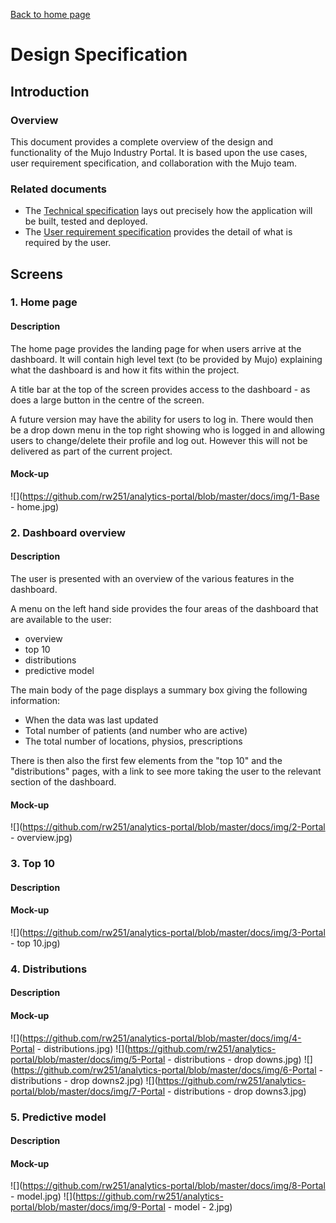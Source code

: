 [Back to home page](../)

# Design Specification

## Introduction

### Overview

This document provides a complete overview of the design and functionality of the Mujo Industry Portal. It is based upon the use cases, user requirement specification, and collaboration with the Mujo team.

### Related documents

* The [Technical specification](tech.md) lays out precisely how the application will be built, tested and deployed.
* The [User requirement specification]() provides the detail of what is required by the user.

## Screens

### 1. Home page

#### Description

The home page provides the landing page for when users arrive at the dashboard. It will contain high level text (to be provided by Mujo) explaining what the dashboard is and how it fits within the project.

A title bar at the top of the screen provides access to the dashboard - as does a large button in the centre of the screen.

A future version may have the ability for users to log in. There would then be a drop down menu in the top right showing who is logged in and allowing users to change/delete their profile and log out. However this will not be delivered as part of the current project.

#### Mock-up

![](https://github.com/rw251/analytics-portal/blob/master/docs/img/1-Base - home.jpg)

### 2. Dashboard overview

#### Description

The user is presented with an overview of the various features in the dashboard.

A menu on the left hand side provides the four areas of the dashboard that are available to the user:

* overview
* top 10
* distributions
* predictive model

The main body of the page displays a summary box giving the following information:

* When the data was last updated
* Total number of patients (and number who are active)
* The total number of locations, physios, prescriptions

There is then also the first few elements from the "top 10" and the "distributions" pages, with a link to see more taking the user to the relevant section of the dashboard.

#### Mock-up

![](https://github.com/rw251/analytics-portal/blob/master/docs/img/2-Portal - overview.jpg)

### 3. Top 10

#### Description

#### Mock-up

![](https://github.com/rw251/analytics-portal/blob/master/docs/img/3-Portal - top 10.jpg)

### 4. Distributions

#### Description

#### Mock-up

![](https://github.com/rw251/analytics-portal/blob/master/docs/img/4-Portal - distributions.jpg)
![](https://github.com/rw251/analytics-portal/blob/master/docs/img/5-Portal - distributions - drop downs.jpg)
![](https://github.com/rw251/analytics-portal/blob/master/docs/img/6-Portal - distributions - drop downs2.jpg)
![](https://github.com/rw251/analytics-portal/blob/master/docs/img/7-Portal - distributions - drop downs3.jpg)

### 5. Predictive model

#### Description

#### Mock-up

![](https://github.com/rw251/analytics-portal/blob/master/docs/img/8-Portal - model.jpg)
![](https://github.com/rw251/analytics-portal/blob/master/docs/img/9-Portal - model - 2.jpg)
